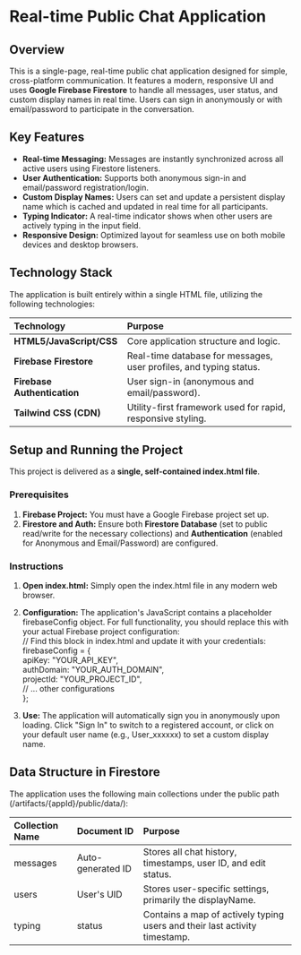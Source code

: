 # **Real-time Public Chat Application**

## **Overview**

This is a single-page, real-time public chat application designed for simple, cross-platform communication. It features a modern, responsive UI and uses **Google Firebase Firestore** to handle all messages, user status, and custom display names in real time. Users can sign in anonymously or with email/password to participate in the conversation.

## **Key Features**

* **Real-time Messaging:** Messages are instantly synchronized across all active users using Firestore listeners.  
* **User Authentication:** Supports both anonymous sign-in and email/password registration/login.  
* **Custom Display Names:** Users can set and update a persistent display name which is cached and updated in real time for all participants.  
* **Typing Indicator:** A real-time indicator shows when other users are actively typing in the input field.  
* **Responsive Design:** Optimized layout for seamless use on both mobile devices and desktop browsers.

## **Technology Stack**

The application is built entirely within a single HTML file, utilizing the following technologies:

| Technology | Purpose |
| :---- | :---- |
| **HTML5/JavaScript/CSS** | Core application structure and logic. |
| **Firebase Firestore** | Real-time database for messages, user profiles, and typing status. |
| **Firebase Authentication** | User sign-in (anonymous and email/password). |
| **Tailwind CSS (CDN)** | Utility-first framework used for rapid, responsive styling. |

## **Setup and Running the Project**

This project is delivered as a **single, self-contained index.html file**.

### **Prerequisites**

1. **Firebase Project:** You must have a Google Firebase project set up.  
2. **Firestore and Auth:** Ensure both **Firestore Database** (set to public read/write for the necessary collections) and **Authentication** (enabled for Anonymous and Email/Password) are configured.

### **Instructions**

1. **Open index.html:** Simply open the index.html file in any modern web browser.  
2. **Configuration:** The application's JavaScript contains a placeholder firebaseConfig object. For full functionality, you should replace this with your actual Firebase project configuration:  
   // Find this block in index.html and update it with your credentials:  
   firebaseConfig \= {  
       apiKey: "YOUR\_API\_KEY",  
       authDomain: "YOUR\_AUTH\_DOMAIN",  
       projectId: "YOUR\_PROJECT\_ID",  
       // ... other configurations  
   };

3. **Use:** The application will automatically sign you in anonymously upon loading. Click "Sign In" to switch to a registered account, or click on your default user name (e.g., User\_xxxxxx) to set a custom display name.

## **Data Structure in Firestore**

The application uses the following main collections under the public path (/artifacts/{appId}/public/data/):

| Collection Name | Document ID | Purpose |
| :---- | :---- | :---- |
| messages | Auto-generated ID | Stores all chat history, timestamps, user ID, and edit status. |
| users | User's UID | Stores user-specific settings, primarily the displayName. |
| typing | status | Contains a map of actively typing users and their last activity timestamp. |


